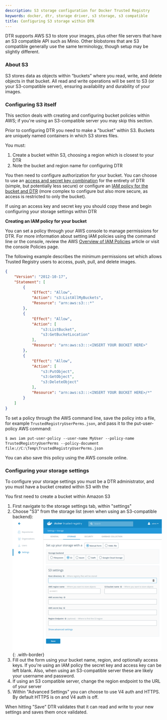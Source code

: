 ```yaml
---
description: S3 storage configuration for Docker Trusted Registry
keywords: docker, dtr, storage driver, s3 storage, s3 compatible
title: Configuring S3 storage within DTR
---
```



DTR supports AWS S3 to store your images, plus other file servers that have an
S3 compatible API such as Minio.  Other blobstores that are S3 compatible
generally use the same terminology, though setup may be slightly different.

### About S3

S3 stores data as objects within “buckets” where you read, write, and delete
objects in that bucket.  All read and write operations will be sent to S3 (or
your S3-compatible server), ensuring availability and durability of your images.

### Configuring S3 itself

This section deals with creating and configuring bucket policies within AWS; if
you're using an S3-compatible server you may skip this section.

Prior to configuring DTR you need to make a "bucket" within S3.  Buckets are
uniquely named containers in which S3 stores files.

You must:

1. Create a bucket within S3, choosing a region which is closest to your DTR
2. Note the bucket and region name for configuring DTR

You then need to configure authorization for your bucket.  You can choose to use
an [access and secret key combination](
http://docs.aws.amazon.com/general/latest/gr/managing-aws-access-keys.html) for
the entirety of DTR (simple, but potentially less secure) or configure an [IAM
policy for the bucket and DTR](
http://docs.aws.amazon.com/AmazonS3/latest/dev/example-policies-s3.html) (more
complex to configure but also more secure, as access is restricted to only the
bucket).

If using an access key and secret key you should copy these and begin
configuring your storage settings within DTR

**Creating an IAM policy for your bucket**

You can set a policy through your AWS console to manage permissions for DTR.
For more information about setting IAM policies using the command line or the
console, review the AWS [Overview of IAM Policies](
http://docs.aws.amazon.com/IAM/latest/UserGuide/access_policies.html) article
or visit the console Policies page.

The following example describes the minimum permissions set which allows
Trusted Registry users to access, push, pull, and delete images.

```json
{
    "Version": "2012-10-17",
    "Statement": [
        {
            "Effect": "Allow",
            "Action": "s3:ListAllMyBuckets",
            "Resource": "arn:aws:s3:::*"
        },
        {
            "Effect": "Allow",
            "Action": [
                "s3:ListBucket",
                "s3:GetBucketLocation"
            ],
            "Resource": "arn:aws:s3:::<INSERT YOUR BUCKET HERE>"
        },
        {
            "Effect": "Allow",
            "Action": [
                "s3:PutObject",
                "s3:GetObject",
                "s3:DeleteObject"
            ],
            "Resource": "arn:aws:s3:::<INSERT YOUR BUCKET HERE>/*"
        }
    ]
}

```

To set a policy through the AWS command line, save the policy into a file,
for example `TrustedRegistryUserPerms.json`, and pass it to the
put-user-policy AWS command:

```
$ aws iam put-user-policy --user-name MyUser --policy-name TrustedRegistryUserPerms --policy-document file://C:\Temp\TrustedRegistryUserPerms.json
```

You can also save this policy using the AWS console online.


### Configuring your storage settings 

To configure your storage settings you must be a DTR administrator, and you must
have a bucket created within S3 with the 

You first need to create a bucket within Amazon S3

1. First navigate to the storage settings tab, within "settings"
2. Choose "S3" from the storage list (even when using an S3-compatible backend):
   ![](../../../images/s3-1.png){: .with-border}
3. Fill out the form using your bucket name, region, and optionally access keys.
   If you're using an IAM policy the secret key and access key can be
   left blank.  Also, when using an S3-compatible server these are likely your
   username and password.
4. If using an S3 compatible server, change the region endpoint to the URL of
   your server
5. Within "Advanced Settings" you can choose to use V4 auth and HTTPS.  By
   default HTTPS is on and V4 auth is off.

When hitting "Save" DTR validates that it can read and write to your new
settings and saves them once validated.
